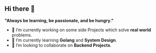 ## Hi there 👋

**"Always be learning, be passionate, and be hungry."**

- 🔭 I’m currently working on some side Projects which solve **real world** problems.
- 🌱 I’m currently learning **Golang** and **System Design**.
- 👯 I’m looking to collaborate on **Backend Projects**.
